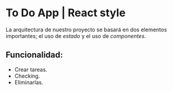# To Do App | React style

La arquitectura de nuestro proyecto se basará en dos elementos importantes; el uso de *estado* 
y el uso de *componentes*.

## Funcionalidad:
* Crear tareas.
* Checking.
* Eliminarlas. 
